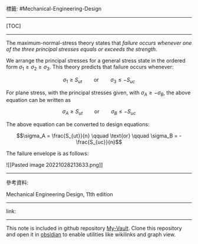 標籤: #Mechanical-Engineering-Design 

---

[TOC]

---

The maximum-normal-stress theory states that *failure occurs whenever one of the three principal stresses equals or exceeds the strength*.

We arrange the principal stresses for a general stress state in the ordered form $\sigma_1 \geq \sigma_2 \geq \sigma_3$. This theory predicts that failure occurs whenever:

$$\sigma_1 \geq S_{ut} \qquad \text{or} \qquad \sigma_3 \leq -S_{uc}$$

For plane stress, with the principal stresses given, with $\sigma_A \geq -\sigma_B$, the above equation can be written as

$$\sigma_A \geq S_{ut} \qquad \text{or} \qquad \sigma_B \leq -S_{uc}$$

The above equation can be converted to design equations:

$$\sigma_A = \frac{S_{ut}}{n} \qquad \text{or} \qquad \sigma_B = -\frac{S_{uc}}{n}$$

The failure envelope is as follows:

![[Pasted image 20221028213633.png]]

---

參考資料:

Mechanical Engineering Design, 11th edition

---

link:


---

This note is included in github repository [My-Vault](https://github.com/LittleD3092/My-Vault.git). Clone this repository and open it in [obsidian](https://obsidian.md/) to enable utilities like wikilinks and graph view.